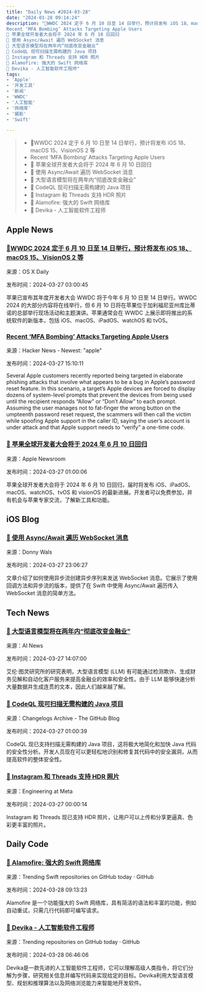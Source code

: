 ```yaml
---
title: "Daily News #2024-03-28"
date: "2024-03-28 09:14:24"
description: "🌟WWDC 2024 定于 6 月 10 日至 14 日举行，预计将发布 iOS 18、macOS 15、VisionOS 2 等
Recent ‘MFA Bombing’ Attacks Targeting Apple Users
🎉 苹果全球开发者大会将于 2024 年 6 月 10 日回归
🌟 使用 Async/Await 遍历 WebSocket 消息
🤖️ 大型语言模型将在两年内“彻底改变金融业”
🌟 CodeQL 现可扫描无需构建的 Java 项目
📸 Instagram 和 Threads 支持 HDR 照片
🌟 Alamofire: 强大的 Swift 网络库
🚀 Devika - 人工智能软件工程师"
tags: 
- 'Apple'
- '开发工具'
- '新闻'
- 'WWDC'
- '人工智能'
- '网络库'
- '摄影'
- 'Swift'

---
```


> - 🌟WWDC 2024 定于 6 月 10 日至 14 日举行，预计将发布 iOS 18、macOS 15、VisionOS 2 等
> - Recent ‘MFA Bombing’ Attacks Targeting Apple Users
> - 🎉 苹果全球开发者大会将于 2024 年 6 月 10 日回归
> - 🌟 使用 Async/Await 遍历 WebSocket 消息
> - 🤖️ 大型语言模型将在两年内“彻底改变金融业”
> - 🌟 CodeQL 现可扫描无需构建的 Java 项目
> - 📸 Instagram 和 Threads 支持 HDR 照片
> - 🌟 Alamofire: 强大的 Swift 网络库
> - 🚀 Devika - 人工智能软件工程师

## Apple News

### [🌟WWDC 2024 定于 6 月 10 日至 14 日举行，预计将发布 iOS 18、macOS 15、VisionOS 2 等](https://osxdaily.com/2024/03/26/wwdc-2024-set-for-june-10-14-expect-ios-18-macos-15-visionos-2-etc/)

来源：OS X Daily

发布时间：2024-03-27 03:00:45

苹果已宣布其年度开发者大会 WWDC 将于今年 6 月 10 日至 14 日举行。WWDC 2024 的大部分内容将在线举行，但 6 月 10 日将在苹果位于加利福尼亚州库比蒂诺的总部举行现场活动和主题演讲。苹果通常会在 WWDC 上展示即将推出的系统软件的新版本，包括 iOS、macOS、iPadOS、watchOS 和 tvOS。

### [Recent ‘MFA Bombing’ Attacks Targeting Apple Users](https://krebsonsecurity.com/2024/03/recent-mfa-bombing-attacks-targeting-apple-users/)

来源：Hacker News - Newest: "apple"

发布时间：2024-03-27 15:10:11

Several Apple customers recently reported being targeted in elaborate phishing attacks that involve what appears to be a bug in Apple’s password reset feature. In this scenario, a target’s Apple devices are forced to display dozens of system-level prompts that prevent the devices from being used until the recipient responds “Allow” or “Don’t Allow” to each prompt. Assuming the user manages not to fat-finger the wrong button on the umpteenth password reset request, the scammers will then call the victim while spoofing Apple support in the caller ID, saying the user’s account is under attack and that Apple support needs to “verify” a one-time code.

### [🎉 苹果全球开发者大会将于 2024 年 6 月 10 日回归](https://www.apple.com/newsroom/2024/03/apples-worldwide-developers-conference-returns-june-10-2024/)

来源：Apple Newsroom

发布时间：2024-03-27 01:00:06

苹果全球开发者大会将于 2024 年 6 月 10 日回归，届时将发布 iOS、iPadOS、macOS、watchOS、tvOS 和 visionOS 的最新进展。开发者可以免费参加，并有机会与苹果专家交流，了解新工具和功能。

## iOS Blog

### [🌟 使用 Async/Await 遍历 WebSocket 消息](https://www.donnywals.com/iterating-over-websocket-messages-with-async-await-in-swift/)

来源：Donny Wals

发布时间：2024-03-27 23:06:27

文章介绍了如何使用异步流创建异步序列来发送 WebSocket 消息。它展示了使用回调方法和异步流的版本，提供了在 Swift 中使用 Async/Await 遍历传入 WebSocket 消息的简单方法。

## Tech News

### [🤖️ 大型语言模型将在两年内“彻底改变金融业”](https://www.artificialintelligence-news.com/2024/03/27/large-language-models-could-revolutionsise-the-finance-sector-within-two-years/)

来源：AI News

发布时间：2024-03-27 14:07:00

艾伦·图灵研究所的研究表明，大型语言模型 (LLM) 有可能通过检测欺诈、生成财务见解和自动化客户服务来提高金融业的效率和安全性。由于 LLM 能够快速分析大量数据并生成连贯的文本，因此人们越来越了解。

### [🌟 CodeQL 现可扫描无需构建的 Java 项目](https://github.blog/changelog/2024-03-26-codeql-can-scan-java-projects-without-a-build)

来源：Changelogs Archive - The GitHub Blog

发布时间：2024-03-27 01:00:39

CodeQL 现已支持扫描无需构建的 Java 项目，这将极大地简化和加快 Java 代码的安全性分析。开发人员现在可以更轻松地识别和修复其代码中的安全漏洞，从而提高软件的整体安全性。

### [📸 Instagram 和 Threads 支持 HDR 照片](https://engineering.fb.com/2024/03/26/android/instagram-threads-hdr-photos/)

来源：Engineering at Meta

发布时间：2024-03-27 00:00:14

Instagram 和 Threads 现已支持 HDR 照片，让用户可以上传和分享更逼真、色彩更丰富的照片。

## Daily Code

### [🌟 Alamofire: 强大的 Swift 网络库](https://github.com/Alamofire/Alamofire)

来源：Trending Swift repositories on GitHub today · GitHub

发布时间：2024-03-28 09:13:23

Alamofire 是一个功能强大的 Swift 网络库，具有简洁的语法和丰富的功能，例如自动重试，只需几行代码即可编写请求。

### [🚀 Devika - 人工智能软件工程师](https://github.com/stitionai/devika)

来源：Trending repositories on GitHub today · GitHub

发布时间：2024-03-28 06:46:06

Devika是一款先进的人工智能软件工程师，它可以理解高级人类指令，将它们分解为步骤，研究相关信息并编写代码来实现给定的目标。Devika利用大型语言模型、规划和推理算法以及网络浏览能力来智能地开发软件。

